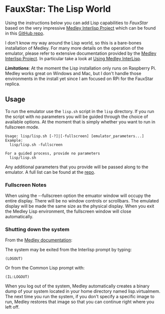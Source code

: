 # FauxStar: The Lisp World

Using the instructions below you can add Lisp capabilities to *FauxStar* based on the very impressive [Medley Interlisp Project](https://interlisp.org) which can be found in this [GitHub repo](https://github.com/Interlisp/medley).

I don't know my way around the Lisp world, so this is a bare-bones installation of Medley. For many more details on the operation of the emulator, please refer to extensive documentation provided by the [Medley Interlisp Project](https://interlisp.org). In particular take a look at [Using Medley InterLisp](https://interlisp.org/doc/info/Using.html).

***Limitations***: At the moment the Lisp installation only runs on Raspberry Pi. Medley works great on Windows and Mac, but I don't handle those environments in the install yet since I am focused on RPi for the FauxStar replica.

<a id=”Usage”></a>
## Usage

To run the emulator use the `lisp.sh` script in the `lisp` directory. If you run the script with no parameters you will be guided through the choice of available options. At the moment that is simply whether you want to run in fullscreen mode.

```
Usage: lisp/lisp.sh [-?]|[-fullscreen] [emulator_parameters...]
Example:
  lisp/lisp.sh -fullscreen

For a guided process, provide no parameters
  lisp/lisp.sh
```

Any additional parameters that you provide will be passed along to the emulator. A full list can be found at the [repo](https://github.com/Interlisp/medley).

### Fullscreen Notes

When using the --fullscreen option the emuator window will occupy the entire display. There will be no window controls or scrollbars. The emulated display will be made the same size as the physical display. When you exit the Medley Lisp environment, the fullscreen window will close automatically.

### Shutting down the system

From the [Medley documentation](https://github.com/Interlisp/medley?tab=readme-ov-file#exiting-the-system):

The system may be exited from the Interlisp prompt by typing:

```
(LOGOUT)
```

Or from the Common Lisp prompt with:

```
(IL:LOGOUT)
```

When you log out of the system, Medley automatically creates a binary dump of your system located in your home directory named lisp.virtualmem. The next time you run the system, if you don't specify a specific image to run, Medley restores that image so that you can continue right where you left off.



